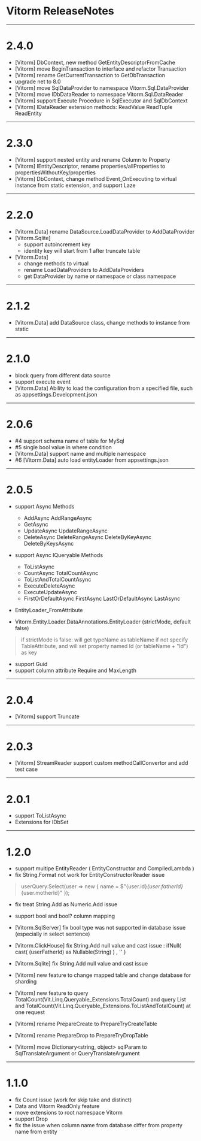 ﻿# Vitorm ReleaseNotes

-----------------------
# 2.4.0
- [Vitorm] DbContext, new method GetEntityDescriptorFromCache
- [Vitorm] move BeginTransaction to interface and refactor Transaction
- [Vitorm] rename GetCurrentTransaction to GetDbTransaction
- upgrade net to 8.0
- [Vitorm] move SqlDataProvider to namespace Vitorm.Sql.DataProvider
- [Vitorm] move IDbDataReader to namespace Vitorm.Sql.DataReader
- [Vitorm] support Execute Procedure in SqlExecutor and SqlDbContext
- [Vitorm] IDataReader extension methods: ReadValue ReadTuple ReadEntity


-----------------------
# 2.3.0

- [Vitorm] support nested entity and rename Column to Property
- [Vitorm] IEntityDescriptor, rename properties/allProperties to propertiesWithoutKey/properties
- [Vitorm] DbContext, change method Event_OnExecuting to virtual instance from static extension, and support Laze<executeString>

-----------------------
# 2.2.0
- [Vitorm.Data] rename DataSource.LoadDataProvider to AddDataProvider
- [Vitorm.Sqlite]
    - support autoincrement key
    - identity key will start from 1 after truncate table
- [Vitorm.Data]
    - change methods to virtual
    - rename LoadDataProviders to AddDataProviders
    - get DataProvider by name or namespace or class namespace

-----------------------
# 2.1.2
- [Vitorm.Data] add DataSource class, change methods to instance from static


-----------------------
# 2.1.0
- block query from different data source
- support execute event
- [Vitorm.Data] Ability to load the configuration from a specified file, such as appsettings.Development.json

-----------------------
# 2.0.6

- #4 support schema name of table for MySql
- #5 single bool value in where condition
- [Vitorm.Data] support name and multiple namespace
- #6 [Vitorm.Data] auto load entityLoader from appsettings.json

-----------------------
# 2.0.5
- support Async Methods
  - AddAsync AddRangeAsync
  - GetAsync
  - UpdateAsync UpdateRangeAsync
  - DeleteAsync DeleteRangeAsync DeleteByKeyAsync DeleteByKeysAsync

- support Async IQueryable Methods
  - ToListAsync
  - CountAsync TotalCountAsync
  - ToListAndTotalCountAsync
  - ExecuteDeleteAsync
  - ExecuteUpdateAsync
  - FirstOrDefaultAsync FirstAsync LastOrDefaultAsync LastAsync

- EntityLoader_FromAttribute
- Vitorm.Entity.Loader.DataAnnotations.EntityLoader (strictMode, default false)
> if strictMode is false: will get typeName as tableName if not specify TableAttribute, and will set property named Id (or tableName + "Id") as key

- support Guid
- support column attribute Require and MaxLength

-----------------------
# 2.0.4
- [Vitorm] support Truncate

-----------------------
# 2.0.3
- [Vitorm] StreamReader support custom methodCallConvertor and add test case

-----------------------
# 2.0.1

- support ToListAsync
- Extensions for IDbSet


-----------------------
# 1.2.0

- support multipe EntityReader ( EntityConstructor and CompiledLambda )
- fix String.Format not work for EntityConstructorReader issue
> userQuery.Select(user => new { name = $"{user.id}_{user.fatherId}_{user.motherId}" });

- fix treat String.Add as Numeric.Add issue
- support bool and bool? column mapping
- [Vitorm.SqlServer] fix bool type was not supported in database issue (especially in select sentence)
- [Vitorm.ClickHouse] fix String.Add null value and cast issue : ifNull(  cast( (userFatherId) as Nullable(String) ) , ''  )
- [Vitorm.Sqlite] fix String.Add null value and cast issue
- [Vitorm] new feature to change mapped table and change database for sharding
- [Vitorm] new feature to query TotalCount(Vit.Linq.Queryable_Extensions.TotalCount) 
           and query List and TotalCount(Vit.Linq.Queryable_Extensions.ToListAndTotalCount) at one request

- [Vitorm] rename PrepareCreate to PrepareTryCreateTable
- [Vitorm] rename PrepareDrop to PrepareTryDropTable
- [Vitorm] move Dictionary<string, object> sqlParam to SqlTranslateArgument or QueryTranslateArgument



-----------------------
# 1.1.0

- fix Count issue (work for skip take and distinct)
- Data and Vitorm ReadOnly feature
- move extensions to root namespace Vitorm
- support Drop
- fix the issue when column name from database differ from property name from entity